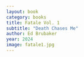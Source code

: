 ```yaml
---
layout: book
category: books
title: Fatale Vol. 1
subtitle: "Death Chases Me"
author: Ed Brubaker
year: 2024
image: fatale1.jpg
---
```

